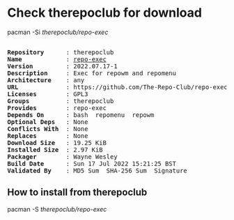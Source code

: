 # Check therepoclub for download

pacman -Si *therepoclub/repo-exec*

<div class="highlight"><pre class="highlight"><text>
<b>Repository</b>      : therepoclub
<b>Name</b>            : <a href="../../x86_64/repo-exec-2022.07.17-1-any.pkg.tar.zst">repo-exec</a>
<b>Version</b>         : 2022.07.17-1
<b>Description</b>     : Exec for repowm and repomenu
<b>Architecture</b>    : any
<b>URL</b>             : https://github.com/The-Repo-Club/repo-exec
<b>Licenses</b>        : GPL3
<b>Groups</b>          : therepoclub
<b>Provides</b>        : repo-exec
<b>Depends On</b>      : bash  repomenu  repowm
<b>Optional Deps</b>   : None
<b>Conflicts With</b>  : None
<b>Replaces</b>        : None
<b>Download Size</b>   : 19.25 KiB
<b>Installed Size</b>  : 2.97 KiB
<b>Packager</b>        : Wayne Wesley <wayne6324@gmail.com>
<b>Build Date</b>      : Sun 17 Jul 2022 15:21:25 BST
<b>Validated By</b>    : MD5 Sum  SHA-256 Sum  Signature
</text></pre></div>

## How to install from therepoclub

pacman -S *therepoclub/repo-exec*
